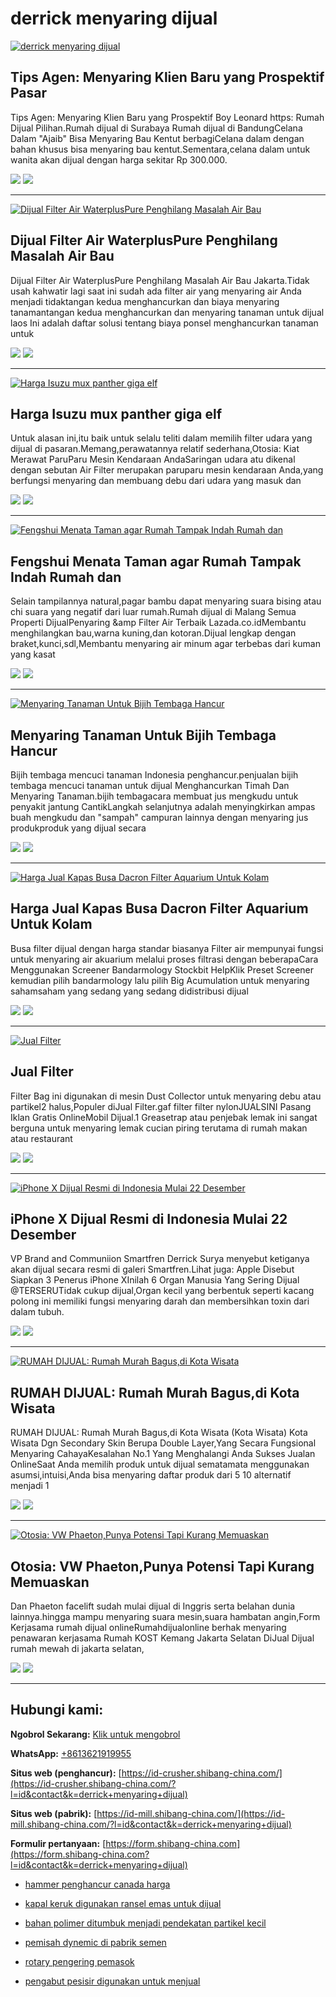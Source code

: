 # derrick menyaring dijual

<a href="https://swt.shibang-china.com/?l=id&img&k=derrick+menyaring+dijual" target="_blank">![derrick menyaring dijual](http://static.shibang-china.com/all-800x300/12.jpg)</a>

## Tips Agen: Menyaring Klien Baru yang Prospektif Pasar
Tips Agen: Menyaring Klien Baru yang Prospektif Boy Leonard https: Rumah Dijual Pilihan.Rumah dijual di Surabaya Rumah dijual di BandungCelana Dalam "Ajaib" Bisa Menyaring Bau Kentut berbagiCelana dalam dengan bahan khusus bisa menyaring bau kentut.Sementara,celana dalam untuk wanita akan dijual dengan harga sekitar Rp 300.000.


<a href="https://whatsapp.shibangsoft.com/WhatsApp.php" target="_blank" title="WhatsApp">![](http://static.shibang-china.com/icon/whatsapp.png)</a> <a href="https://swt.shibang-china.com/?l=id&icon&k=derrick+menyaring+dijual" target="_blank">![](http://static.shibang-china.com/icon/chat-id.png)</a>

---

<a href="https://swt.shibang-china.com/?l=id&img&k=derrick+menyaring+dijual" target="_blank">![Dijual Filter Air WaterplusPure Penghilang Masalah Air Bau](http://static.shibang-china.com/all-800x300/337.jpg)</a>

## Dijual Filter Air WaterplusPure Penghilang Masalah Air Bau
Dijual Filter Air WaterplusPure Penghilang Masalah Air Bau Jakarta.Tidak usah kahwatir lagi saat ini sudah ada filter air yang menyaring air Anda menjadi tidaktangan kedua menghancurkan dan biaya menyaring tanamantangan kedua menghancurkan dan menyaring tanaman untuk dijual laos Ini adalah daftar solusi tentang biaya ponsel menghancurkan tanaman untuk


<a href="https://whatsapp.shibangsoft.com/WhatsApp.php" target="_blank" title="WhatsApp">![](http://static.shibang-china.com/icon/whatsapp.png)</a> <a href="https://swt.shibang-china.com/?l=id&icon&k=derrick+menyaring+dijual" target="_blank">![](http://static.shibang-china.com/icon/chat-id.png)</a>

---

<a href="https://swt.shibang-china.com/?l=id&img&k=derrick+menyaring+dijual" target="_blank">![Harga Isuzu mux panther giga elf](http://static.shibang-china.com/all-800x300/1249.jpg)</a>

## Harga Isuzu mux panther giga elf
Untuk alasan ini,itu baik untuk selalu teliti dalam memilih filter udara yang dijual di pasaran.Memang,perawatannya relatif sederhana,Otosia: Kiat Merawat ParuParu Mesin Kendaraan AndaSaringan udara atu dikenal dengan sebutan Air Filter merupakan paruparu mesin kendaraan Anda,yang berfungsi menyaring dan membuang debu dari udara yang masuk dan


<a href="https://whatsapp.shibangsoft.com/WhatsApp.php" target="_blank" title="WhatsApp">![](http://static.shibang-china.com/icon/whatsapp.png)</a> <a href="https://swt.shibang-china.com/?l=id&icon&k=derrick+menyaring+dijual" target="_blank">![](http://static.shibang-china.com/icon/chat-id.png)</a>

---

<a href="https://swt.shibang-china.com/?l=id&img&k=derrick+menyaring+dijual" target="_blank">![Fengshui Menata Taman agar Rumah Tampak Indah Rumah dan](http://static.shibang-china.com/all-800x300/352.jpg)</a>

## Fengshui Menata Taman agar Rumah Tampak Indah Rumah dan
Selain tampilannya natural,pagar bambu dapat menyaring suara bising atau chi suara yang negatif dari luar rumah.Rumah dijual di Malang Semua Properti DijualPenyaring &amp Filter Air Terbaik Lazada.co.idMembantu menghilangkan bau,warna kuning,dan kotoran.Dijual lengkap dengan braket,kunci,sdl,Membantu menyaring air minum agar terbebas dari kuman yang kasat


<a href="https://whatsapp.shibangsoft.com/WhatsApp.php" target="_blank" title="WhatsApp">![](http://static.shibang-china.com/icon/whatsapp.png)</a> <a href="https://swt.shibang-china.com/?l=id&icon&k=derrick+menyaring+dijual" target="_blank">![](http://static.shibang-china.com/icon/chat-id.png)</a>

---

<a href="https://swt.shibang-china.com/?l=id&img&k=derrick+menyaring+dijual" target="_blank">![Menyaring Tanaman Untuk Bijih Tembaga Hancur](http://static.shibang-china.com/all-800x300/485.jpg)</a>

## Menyaring Tanaman Untuk Bijih Tembaga Hancur
Bijih tembaga mencuci tanaman Indonesia penghancur.penjualan bijih tembaga mencuci tanaman untuk dijual Menghancurkan Timah Dan Menyaring Tanaman.bijih tembagacara membuat jus mengkudu untuk penyakit jantung CantikLangkah selanjutnya adalah menyingkirkan ampas buah mengkudu dan "sampah" campuran lainnya dengan menyaring jus produkproduk yang dijual secara


<a href="https://whatsapp.shibangsoft.com/WhatsApp.php" target="_blank" title="WhatsApp">![](http://static.shibang-china.com/icon/whatsapp.png)</a> <a href="https://swt.shibang-china.com/?l=id&icon&k=derrick+menyaring+dijual" target="_blank">![](http://static.shibang-china.com/icon/chat-id.png)</a>

---

<a href="https://swt.shibang-china.com/?l=id&img&k=derrick+menyaring+dijual" target="_blank">![Harga Jual Kapas Busa Dacron Filter Aquarium Untuk Kolam](http://static.shibang-china.com/all-800x300/702.jpg)</a>

## Harga Jual Kapas Busa Dacron Filter Aquarium Untuk Kolam
Busa filter dijual dengan harga standar biasanya Filter air mempunyai fungsi untuk menyaring air akuarium melalui proses filtrasi dengan beberapaCara Menggunakan Screener Bandarmology Stockbit HelpKlik Preset Screener kemudian pilih bandarmology lalu pilih Big Acumulation untuk menyaring sahamsaham yang sedang yang sedang didistribusi dijual


<a href="https://whatsapp.shibangsoft.com/WhatsApp.php" target="_blank" title="WhatsApp">![](http://static.shibang-china.com/icon/whatsapp.png)</a> <a href="https://swt.shibang-china.com/?l=id&icon&k=derrick+menyaring+dijual" target="_blank">![](http://static.shibang-china.com/icon/chat-id.png)</a>

---

<a href="https://swt.shibang-china.com/?l=id&img&k=derrick+menyaring+dijual" target="_blank">![Jual Filter](http://static.shibang-china.com/all-800x300/938.jpg)</a>

## Jual Filter
Filter Bag ini digunakan di mesin Dust Collector untuk menyaring debu atau partikel2 halus,Populer diJual Filter.gaf filter filter nylonJUALSINI Pasang Iklan Gratis OnlineMobil Dijual.1 Greasetrap atau penjebak lemak ini sangat berguna untuk menyaring lemak cucian piring terutama di rumah makan atau restaurant


<a href="https://whatsapp.shibangsoft.com/WhatsApp.php" target="_blank" title="WhatsApp">![](http://static.shibang-china.com/icon/whatsapp.png)</a> <a href="https://swt.shibang-china.com/?l=id&icon&k=derrick+menyaring+dijual" target="_blank">![](http://static.shibang-china.com/icon/chat-id.png)</a>

---

<a href="https://swt.shibang-china.com/?l=id&img&k=derrick+menyaring+dijual" target="_blank">![iPhone X Dijual Resmi di Indonesia Mulai 22 Desember](http://static.shibang-china.com/all-800x300/1340.jpg)</a>

## iPhone X Dijual Resmi di Indonesia Mulai 22 Desember
VP Brand and Communiion Smartfren Derrick Surya menyebut ketiganya akan dijual secara resmi di galeri Smartfren.Lihat juga: Apple Disebut Siapkan 3 Penerus iPhone XInilah 6 Organ Manusia Yang Sering Dijual @TERSERUTidak cukup dijual,Organ kecil yang berbentuk seperti kacang polong ini memiliki fungsi menyaring darah dan membersihkan toxin dari dalam tubuh.


<a href="https://whatsapp.shibangsoft.com/WhatsApp.php" target="_blank" title="WhatsApp">![](http://static.shibang-china.com/icon/whatsapp.png)</a> <a href="https://swt.shibang-china.com/?l=id&icon&k=derrick+menyaring+dijual" target="_blank">![](http://static.shibang-china.com/icon/chat-id.png)</a>

---

<a href="https://swt.shibang-china.com/?l=id&img&k=derrick+menyaring+dijual" target="_blank">![RUMAH DIJUAL: Rumah Murah Bagus,di Kota Wisata](http://static.shibang-china.com/all-800x300/884.jpg)</a>

## RUMAH DIJUAL: Rumah Murah Bagus,di Kota Wisata
RUMAH DIJUAL: Rumah Murah Bagus,di Kota Wisata (Kota Wisata) Kota Wisata Dgn Secondary Skin Berupa Double Layer,Yang Secara Fungsional Menyaring CahayaKesalahan No.1 Yang Menghalangi Anda Sukses Jualan OnlineSaat Anda memilih produk untuk dijual sematamata menggunakan asumsi,intuisi,Anda bisa menyaring daftar produk dari 5 10 alternatif menjadi 1


<a href="https://whatsapp.shibangsoft.com/WhatsApp.php" target="_blank" title="WhatsApp">![](http://static.shibang-china.com/icon/whatsapp.png)</a> <a href="https://swt.shibang-china.com/?l=id&icon&k=derrick+menyaring+dijual" target="_blank">![](http://static.shibang-china.com/icon/chat-id.png)</a>

---

<a href="https://swt.shibang-china.com/?l=id&img&k=derrick+menyaring+dijual" target="_blank">![Otosia: VW Phaeton,Punya Potensi Tapi Kurang Memuaskan](http://static.shibang-china.com/all-800x300/1328.jpg)</a>

## Otosia: VW Phaeton,Punya Potensi Tapi Kurang Memuaskan
Dan Phaeton facelift sudah mulai dijual di Inggris serta belahan dunia lainnya.hingga mampu menyaring suara mesin,suara hambatan angin,Form Kerjasama rumah dijual onlineRumahdijualonline berhak menyaring penawaran kerjasama Rumah KOST Kemang Jakarta Selatan DiJual Dijual rumah mewah di jakarta selatan,


<a href="https://whatsapp.shibangsoft.com/WhatsApp.php" target="_blank" title="WhatsApp">![](http://static.shibang-china.com/icon/whatsapp.png)</a> <a href="https://swt.shibang-china.com/?l=id&icon&k=derrick+menyaring+dijual" target="_blank">![](http://static.shibang-china.com/icon/chat-id.png)</a>

---
## Hubungi kami:

**Ngobrol Sekarang:** [Klik untuk mengobrol](https://swt.shibang-china.com?l=id&contact&k=derrick+menyaring+dijual)

**WhatsApp:**  [+8613621919955](https://whatsapp.shibangsoft.com/WhatsApp.php)

**Situs web (penghancur):** [https://id-crusher.shibang-china.com/](https://id-crusher.shibang-china.com/?l=id&contact&k=derrick+menyaring+dijual)

**Situs web (pabrik):** [https://id-mill.shibang-china.com/](https://id-mill.shibang-china.com/?l=id&contact&k=derrick+menyaring+dijual)

**Formulir pertanyaan:** [https://form.shibang-china.com](https://form.shibang-china.com?l=id&contact&k=derrick+menyaring+dijual)

* [hammer penghancur canada harga](../32/hammer%20penghancur%20canada%20harga.md)

* [kapal keruk digunakan ransel emas untuk dijual](../34/kapal%20keruk%20digunakan%20ransel%20emas%20untuk%20dijual.md)

* [bahan polimer ditumbuk menjadi pendekatan partikel kecil](../33/bahan%20polimer%20ditumbuk%20menjadi%20pendekatan%20partikel%20kecil.md)

* [pemisah dynemic di pabrik semen](../37/pemisah%20dynemic%20di%20pabrik%20semen.md)

* [rotary pengering pemasok](../33/rotary%20pengering%20pemasok.md)

* [pengabut pesisir digunakan untuk menjual](../31/pengabut%20pesisir%20digunakan%20untuk%20menjual.md)